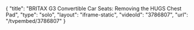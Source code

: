 {
    "title": "BRITAX G3 Convertible Car Seats: Removing the HUGS Chest Pad",
    "type": "solo",
    "layout": "iframe-static",
    "videoId": "3786807",
    "url": "\/tvpembed\/3786807"
}